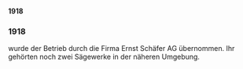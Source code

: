 #### 1918

### 1918 
wurde der Betrieb durch die Firma Ernst Schäfer AG übernommen. Ihr gehörten noch zwei Sägewerke in der näheren Umgebung.